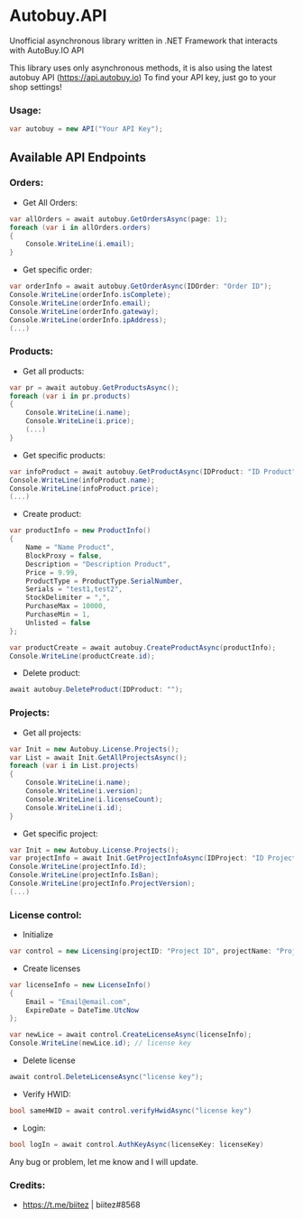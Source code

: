 # Autobuy.API
Unofficial asynchronous library written in .NET Framework that interacts with AutoBuy.IO API

This library uses only asynchronous methods, it is also using the latest autobuy API (https://api.autobuy.io)
To find your API key, just go to your shop settings!

### Usage:
```csharp
var autobuy = new API("Your API Key");
```

## Available API Endpoints
### Orders:
- Get All Orders:
```csharp
var allOrders = await autobuy.GetOrdersAsync(page: 1);
foreach (var i in allOrders.orders)
{
    Console.WriteLine(i.email);
}
```
- Get specific order:
```csharp
var orderInfo = await autobuy.GetOrderAsync(IDOrder: "Order ID");
Console.WriteLine(orderInfo.isComplete);
Console.WriteLine(orderInfo.email);
Console.WriteLine(orderInfo.gateway);
Console.WriteLine(orderInfo.ipAddress);
(...)
```
### Products:
- Get all products:
```csharp
var pr = await autobuy.GetProductsAsync();
foreach (var i in pr.products)
{
    Console.WriteLine(i.name);
    Console.WriteLine(i.price);
    (...)
}
```
- Get specific products:
```csharp
var infoProduct = await autobuy.GetProductAsync(IDProduct: "ID Product");
Console.WriteLine(infoProduct.name);
Console.WriteLine(infoProduct.price);
(...)
```
- Create product:
```csharp
var productInfo = new ProductInfo()
{
    Name = "Name Product",
    BlockProxy = false,
    Description = "Description Product",
    Price = 9.99,
    ProductType = ProductType.SerialNumber,
    Serials = "test1,test2",
    StockDelimiter = ",",
    PurchaseMax = 10000,
    PurchaseMin = 1,
    Unlisted = false
};

var productCreate = await autobuy.CreateProductAsync(productInfo);
Console.WriteLine(productCreate.id);
```
- Delete product:
```csharp
await autobuy.DeleteProduct(IDProduct: "");
```
### Projects:
- Get all projects:
```csharp
var Init = new Autobuy.License.Projects();
var List = await Init.GetAllProjectsAsync();
foreach (var i in List.projects)
{
    Console.WriteLine(i.name);
    Console.WriteLine(i.version);
    Console.WriteLine(i.licenseCount);
    Console.WriteLine(i.id);
}
```
- Get specific project:
```csharp
var Init = new Autobuy.License.Projects();
var projectInfo = await Init.GetProjectInfoAsync(IDProject: "ID Project");
Console.WriteLine(projectInfo.Id);
Console.WriteLine(projectInfo.IsBan);
Console.WriteLine(projectInfo.ProjectVersion);
(...)
```
### License control:
- Initialize
```csharp
var control = new Licensing(projectID: "Project ID", projectName: "Project Name");
```

- Create licenses
```csharp
var licenseInfo = new LicenseInfo()
{
    Email = "Email@email.com",
    ExpireDate = DateTime.UtcNow
};

var newLice = await control.CreateLicenseAsync(licenseInfo);
Console.WriteLine(newLice.id); // license key
```
- Delete license
```csharp
await control.DeleteLicenseAsync("license key");
```
- Verify HWID:
```csharp
bool sameHWID = await control.verifyHwidAsync("license key")
```
- Login:
```csharp
bool logIn = await control.AuthKeyAsync(licenseKey: licenseKey)
```

Any bug or problem, let me know and I will update.

### Credits:
- https://t.me/biitez | biitez#8568
